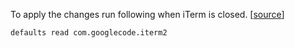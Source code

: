 
To apply the changes run following when iTerm is closed. [[source](https://apple.stackexchange.com/questions/111534/iterm2-doesnt-read-com-googlecode-iterm2-plist)]

    defaults read com.googlecode.iterm2
